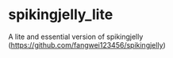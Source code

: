 # spikingjelly_lite
A lite and essential version of spikingjelly (https://github.com/fangwei123456/spikingjelly)
